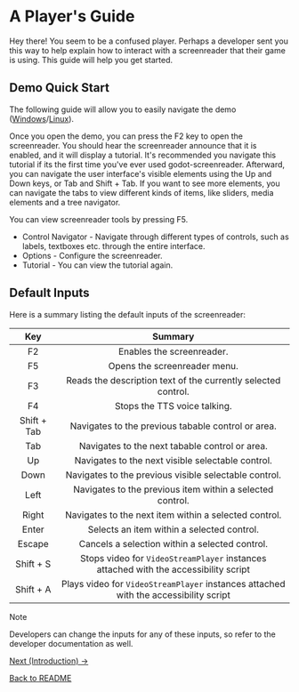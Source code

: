 # A Player's Guide

Hey there! You seem to be a confused player. Perhaps a developer sent you this way to help explain how to interact with a screenreader that their game is using. This guide will help you get started.

## Demo Quick Start

The following guide will allow you to easily navigate the demo ([Windows](https://github.com/badgernested/godot-screenreader/raw/refs/heads/main/exports/windows/demo.zip)/[Linux](https://github.com/badgernested/godot-screenreader/raw/refs/heads/main/exports/linux/demo.tar.gz)).

Once you open the demo, you can press the F2 key to open the screenreader. You should hear the screenreader announce that it is enabled, and it will display a tutorial. It's recommended you navigate this tutorial if its the first time you've ever used godot-screenreader. Afterward, you can navigate the user interface's visible elements using the Up and Down keys, or Tab and Shift + Tab. If you want to see more elements, you can navigate the tabs to view different kinds of items, like sliders, media elements and a tree navigator.

You can view screenreader tools by pressing F5. 
- Control Navigator - Navigate through different types of controls, such as labels, textboxes etc. through the entire interface.
- Options - Configure the screenreader.
- Tutorial - You can view the tutorial again.

## Default Inputs

Here is a summary listing the default inputs of the screenreader:

| Key          | Summary  |
|:-------------:|:-------------:|
| F2 | Enables the screenreader. |
| F5 | Opens the screenreader menu. |
| F3 | Reads the description text of the currently selected control. |
| F4 | Stops the TTS voice talking. |
| Shift + Tab | Navigates to the previous tabable control or area. |
| Tab | Navigates to the next tabable control or area. |
| Up | Navigates to the next visible selectable control. |
| Down | Navigates to the previous visible selectable control. |
| Left | Navigates to the previous item within a selected control. |
| Right | Navigates to the next item within a selected control. |
| Enter | Selects an item within a selected control. |
| Escape | Cancels a selection within a selected control. |
| Shift + S | Stops video for ``VideoStreamPlayer`` instances attached with the accessibility script |
| Shift + A | Plays video for ``VideoStreamPlayer`` instances attached with the accessibility script |

> [!NOTE]  
> Developers can change the inputs for any of these inputs, so refer to the developer documentation as well.

[Next (Introduction) ->](intro.md)

[Back to README](../../README.md)
